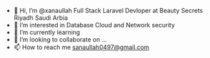 - 👋 Hi, I’m @xanaullah
Full Stack Laravel Devloper at Beauty Secrets Riyadh  Saudi Arbia
- 👀 I’m interested in Database  Cloud and Network security
- 🌱 I’m currently learning 
- 💞️ I’m looking to collaborate on ...
- 📫 How to reach me  sanaullah0497@gmail.com

<!---
xanaullah/xanaullah is a ✨ special ✨ repository because its `README.md` (this file) appears on your GitHub profile.
You can click the Preview link to take a look at your changes.
--->
